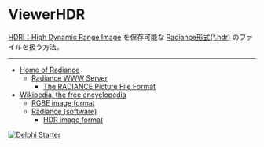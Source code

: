 # ViewerHDR

[HDRI：High Dynamic Range Image](https://ja.wikipedia.org/wiki/ハイダイナミックレンジイメージ) を保存可能な [Radiance形式(*.hdr)](https://en.wikipedia.org/wiki/Radiance_(software)#HDR_image_format) のファイルを扱う方法。

----

* [Home of Radiance](http://radsite.lbl.gov)
    * [Radiance WWW Server](http://radsite.lbl.gov/radiance/)
        * [The RADIANCE Picture File Format](http://radsite.lbl.gov/radiance/refer/Notes/picture_format.html)
* [Wikipedia, the free encyclopedia](https://en.wikipedia.org/wiki/Main_Page)
    * [RGBE image format](https://en.wikipedia.org/wiki/RGBE_image_format)
    * [Radiance (software)](https://en.wikipedia.org/wiki/Radiance_(software))
        * [HDR image format](https://en.wikipedia.org/wiki/Radiance_(software)#HDR_image_format)

[![Delphi Starter](http://img.en25.com/EloquaImages/clients/Embarcadero/%7B063f1eec-64a6-4c19-840f-9b59d407c914%7D_dx-starter-bn159.png)](https://www.embarcadero.com/jp/products/delphi/starter)
